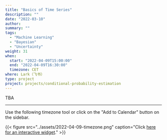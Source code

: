 ```yaml
---
title: "Basics of Time Series"
description: ""
date: "2022-03-10"
author:
summary: ""
tags:
  - "Machine Learning"
  - "Bayesian"
  - "Uncertainty"
weight: 31
when:
  start: "2022-04-09T15:00:00"
  end: "2022-04-09T16:30:00"
  timezone: CET
where: Lark（飞书）
type: project
project: projects/conditional-probability-estimation
---
```


TBA


---

Use the following timezone tool or click on the "Add to Calendar" button on the sidebar.


{{< figure src="../assets/2022-04-09-timezone.png" caption="Click [here for an interactive widget](https://www.worldtimebuddy.com/?qm=1&lid=1816670,2950159,5,21&h=1816670&date=2022-4-9&sln=21-22.5&hf=1)." >}}



[^matrix_completion_wiki]: {{< cite key="matrix_completion_wiki" >}}